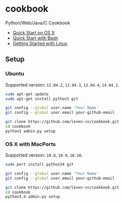 cookbook
========

Python/Web/Java/C Cookbook

- [Quick Start on OS X](https://github.com/leven-cn/cookbook/wiki/Quick-Start-on-OS-X/)
- [Quick Start with Bash](https://github.com/leven-cn/cookbook/wiki/Quick-Start-with-Bash/)
- [Getting Started with Linux](https://github.com/leven-cn/cookbook/wiki/Getting-Started-with-Linux/)

## Setup

### Ubuntu

Supported version: `12.04.2`, `12.04.3`, `12.04.4`, `14.04.1`.

```bash
sudo apt-get update
sudo apt-get install python3 git

git config --global user.name 'Your Name'
git config --global user.email your-github-email

git clone https://github.com/leven-cn/cookbook.git
cd cookbook
python3 admin.py setup
```

### OS X with MacPorts

Supported version: `10.8`, `10.9`, `10.10`.

```bash
sudo port install python34 git

git config --global user.name 'Your Name'
git config --global user.email your-github-email

git clone https://github.com/leven-cn/cookbook.git
cd cookbook
python3.4 admin.py setup
```
